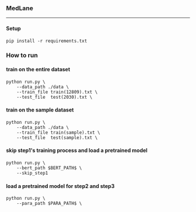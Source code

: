 ### MedLane
***
#### Setup
```text
pip install -r requirements.txt
```
### How to run

#### train on the entire dataset
```text
python run.py \
    --data_path ./data \
    --train_file train(12809).txt \
    --test_file  test(2030).txt \
```

#### train on the sample dataset
```text
python run.py \
    --data_path ./data \
    --train_file train(sample).txt \
    --test_file  test(sample).txt \
```

#### skip step1's training process and load a pretrained model
```text
python run.py \
    --bert_path $BERT_PATH$ \
    --skip_step1
```

#### load a pretrained model for step2 and step3
```text
python run.py \
    --para_path $PARA_PATH$ \
```









